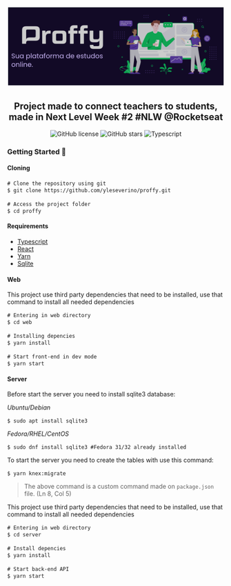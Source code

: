 
<h1 align="center"><img src="./.github/proffy.png" alt="Proffy" width="500"/></h1>
<h2 align="center">Project made to connect teachers to students, made in Next Level Week #2 #NLW @Rocketseat</h2> 


<!-- Badges -->

<p align="center">
   
<img alt="GitHub license" src="https://img.shields.io/github/license/yleseverino/proffy?color=%23120a26&style=flat-square">
<img alt="GitHub stars" src="https://img.shields.io/github/stars/yleseverino/proffy?color=%23120a26&style=flat-square">
<img alt="Typescript" src="https://img.shields.io/static/v1?label=typescript&message=v3.9.6&color=120a26&style=flat-square">

</p>


### Getting Started 🚀

#### Cloning

```shell
# Clone the repository using git
$ git clone https://github.com/yleseverino/proffy.git

# Access the project folder
$ cd proffy
```

#### Requirements

* [Typescript](https://www.typescriptlang.org/)      
* [React](https://reactjs.org/)
* [Yarn](https://yarnpkg.com/)    
* [Sqlite](https://sqlite.org/index.html)


#### Web

This project use third party dependencies that need to be installed, use that command to install all needed dependencies

```shell
# Entering in web directory
$ cd web

# Installing depencies
$ yarn install

# Start front-end in dev mode
$ yarn start
```

#### Server 

Before start the server you need to install sqlite3 database: 

*Ubuntu/Debian*
```shell
$ sudo apt install sqlite3
```
*Fedora/RHEL/CentOS*
```shell
$ sudo dnf install sqlite3 #Fedora 31/32 already installed
```

To start the server you need to create the tables with use this command:

```shell
$ yarn knex:migrate
```
>The above command is a custom command made on `package.json` file. (Ln 8, Col 5)


This project use third party dependencies that need to be installed, use that command to install all needed dependencies

```shell
# Entering in web directory
$ cd server

# Install depencies
$ yarn install

# Start back-end API
$ yarn start
```








